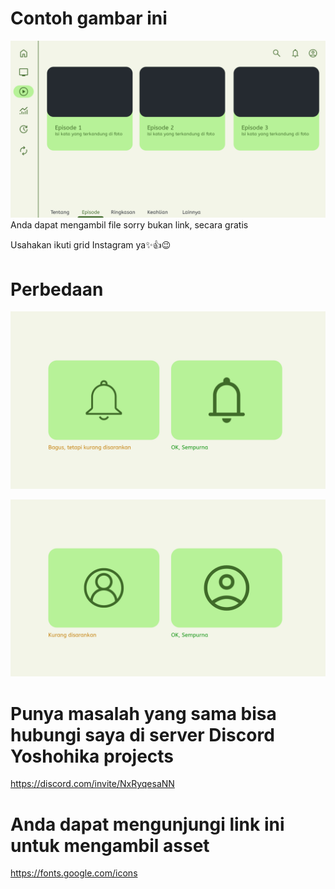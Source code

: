 # Contoh gambar ini
![alt text](https://github.com/marvinanggi/MD3-untuk-desain-/blob/main/New%20Project%20100%20Copy%202%20%5B0332A8B%5D.png?raw=true)
Anda dapat mengambil file sorry bukan link, secara gratis

Usahakan ikuti grid Instagram ya✨👍😉

# Perbedaan

![alt text](https://github.com/marvinanggi/MD3-untuk-desain-/blob/main/New%20Project%20103%20%5B1059CF0%5D.png?raw=true)

![alt text](https://github.com/marvinanggi/MD3-untuk-desain-/blob/main/New%20Project%20103%20%5B73C0AF2%5D.png?raw=true)


# Punya masalah yang sama bisa hubungi saya di server Discord Yoshohika projects 


https://discord.com/invite/NxRyqesaNN

# Anda dapat mengunjungi link ini untuk mengambil asset

https://fonts.google.com/icons
